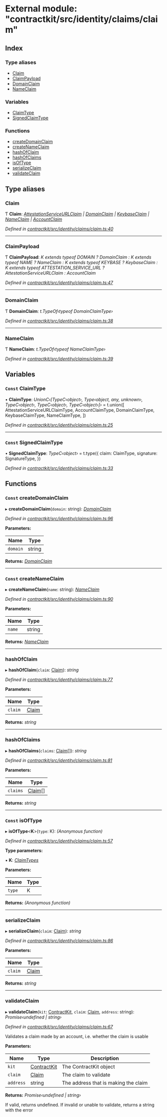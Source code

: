 # External module: "contractkit/src/identity/claims/claim"

## Index

### Type aliases

* [Claim](_contractkit_src_identity_claims_claim_.md#claim)
* [ClaimPayload](_contractkit_src_identity_claims_claim_.md#claimpayload)
* [DomainClaim](_contractkit_src_identity_claims_claim_.md#domainclaim)
* [NameClaim](_contractkit_src_identity_claims_claim_.md#nameclaim)

### Variables

* [ClaimType](_contractkit_src_identity_claims_claim_.md#const-claimtype)
* [SignedClaimType](_contractkit_src_identity_claims_claim_.md#const-signedclaimtype)

### Functions

* [createDomainClaim](_contractkit_src_identity_claims_claim_.md#const-createdomainclaim)
* [createNameClaim](_contractkit_src_identity_claims_claim_.md#const-createnameclaim)
* [hashOfClaim](_contractkit_src_identity_claims_claim_.md#hashofclaim)
* [hashOfClaims](_contractkit_src_identity_claims_claim_.md#hashofclaims)
* [isOfType](_contractkit_src_identity_claims_claim_.md#const-isoftype)
* [serializeClaim](_contractkit_src_identity_claims_claim_.md#serializeclaim)
* [validateClaim](_contractkit_src_identity_claims_claim_.md#validateclaim)

## Type aliases

###  Claim

Ƭ **Claim**: *[AttestationServiceURLClaim](_contractkit_src_identity_claims_attestation_service_url_.md#attestationserviceurlclaim) | [DomainClaim](_contractkit_src_identity_claims_claim_.md#domainclaim) | [KeybaseClaim](_contractkit_src_identity_claims_keybase_.md#keybaseclaim) | [NameClaim](_contractkit_src_identity_claims_claim_.md#nameclaim) | [AccountClaim](_contractkit_src_identity_claims_account_.md#accountclaim)*

*Defined in [contractkit/src/identity/claims/claim.ts:40](https://github.com/celo-org/celo-monorepo/blob/master/packages/contractkit/src/identity/claims/claim.ts#L40)*

___

###  ClaimPayload

Ƭ **ClaimPayload**: *K extends typeof DOMAIN ? DomainClaim : K extends typeof NAME ? NameClaim : K extends typeof KEYBASE ? KeybaseClaim : K extends typeof ATTESTATION_SERVICE_URL ? AttestationServiceURLClaim : AccountClaim*

*Defined in [contractkit/src/identity/claims/claim.ts:47](https://github.com/celo-org/celo-monorepo/blob/master/packages/contractkit/src/identity/claims/claim.ts#L47)*

___

###  DomainClaim

Ƭ **DomainClaim**: *t.TypeOf‹typeof DomainClaimType›*

*Defined in [contractkit/src/identity/claims/claim.ts:38](https://github.com/celo-org/celo-monorepo/blob/master/packages/contractkit/src/identity/claims/claim.ts#L38)*

___

###  NameClaim

Ƭ **NameClaim**: *t.TypeOf‹typeof NameClaimType›*

*Defined in [contractkit/src/identity/claims/claim.ts:39](https://github.com/celo-org/celo-monorepo/blob/master/packages/contractkit/src/identity/claims/claim.ts#L39)*

## Variables

### `Const` ClaimType

• **ClaimType**: *UnionC‹[TypeC‹object›, Type‹object, any, unknown›, TypeC‹object›, TypeC‹object›, TypeC‹object›]›* = t.union([
  AttestationServiceURLClaimType,
  AccountClaimType,
  DomainClaimType,
  KeybaseClaimType,
  NameClaimType,
])

*Defined in [contractkit/src/identity/claims/claim.ts:25](https://github.com/celo-org/celo-monorepo/blob/master/packages/contractkit/src/identity/claims/claim.ts#L25)*

___

### `Const` SignedClaimType

• **SignedClaimType**: *TypeC‹object›* = t.type({
  claim: ClaimType,
  signature: SignatureType,
})

*Defined in [contractkit/src/identity/claims/claim.ts:33](https://github.com/celo-org/celo-monorepo/blob/master/packages/contractkit/src/identity/claims/claim.ts#L33)*

## Functions

### `Const` createDomainClaim

▸ **createDomainClaim**(`domain`: string): *[DomainClaim](_contractkit_src_identity_claims_claim_.md#domainclaim)*

*Defined in [contractkit/src/identity/claims/claim.ts:96](https://github.com/celo-org/celo-monorepo/blob/master/packages/contractkit/src/identity/claims/claim.ts#L96)*

**Parameters:**

Name | Type |
------ | ------ |
`domain` | string |

**Returns:** *[DomainClaim](_contractkit_src_identity_claims_claim_.md#domainclaim)*

___

### `Const` createNameClaim

▸ **createNameClaim**(`name`: string): *[NameClaim](_contractkit_src_identity_claims_claim_.md#nameclaim)*

*Defined in [contractkit/src/identity/claims/claim.ts:90](https://github.com/celo-org/celo-monorepo/blob/master/packages/contractkit/src/identity/claims/claim.ts#L90)*

**Parameters:**

Name | Type |
------ | ------ |
`name` | string |

**Returns:** *[NameClaim](_contractkit_src_identity_claims_claim_.md#nameclaim)*

___

###  hashOfClaim

▸ **hashOfClaim**(`claim`: [Claim](_contractkit_src_identity_claims_claim_.md#claim)): *string*

*Defined in [contractkit/src/identity/claims/claim.ts:77](https://github.com/celo-org/celo-monorepo/blob/master/packages/contractkit/src/identity/claims/claim.ts#L77)*

**Parameters:**

Name | Type |
------ | ------ |
`claim` | [Claim](_contractkit_src_identity_claims_claim_.md#claim) |

**Returns:** *string*

___

###  hashOfClaims

▸ **hashOfClaims**(`claims`: [Claim](_contractkit_src_identity_claims_claim_.md#claim)[]): *string*

*Defined in [contractkit/src/identity/claims/claim.ts:81](https://github.com/celo-org/celo-monorepo/blob/master/packages/contractkit/src/identity/claims/claim.ts#L81)*

**Parameters:**

Name | Type |
------ | ------ |
`claims` | [Claim](_contractkit_src_identity_claims_claim_.md#claim)[] |

**Returns:** *string*

___

### `Const` isOfType

▸ **isOfType**<**K**>(`type`: K): *(Anonymous function)*

*Defined in [contractkit/src/identity/claims/claim.ts:57](https://github.com/celo-org/celo-monorepo/blob/master/packages/contractkit/src/identity/claims/claim.ts#L57)*

**Type parameters:**

▪ **K**: *[ClaimTypes](../enums/_contractkit_src_identity_claims_types_.claimtypes.md)*

**Parameters:**

Name | Type |
------ | ------ |
`type` | K |

**Returns:** *(Anonymous function)*

___

###  serializeClaim

▸ **serializeClaim**(`claim`: [Claim](_contractkit_src_identity_claims_claim_.md#claim)): *string*

*Defined in [contractkit/src/identity/claims/claim.ts:86](https://github.com/celo-org/celo-monorepo/blob/master/packages/contractkit/src/identity/claims/claim.ts#L86)*

**Parameters:**

Name | Type |
------ | ------ |
`claim` | [Claim](_contractkit_src_identity_claims_claim_.md#claim) |

**Returns:** *string*

___

###  validateClaim

▸ **validateClaim**(`kit`: [ContractKit](../classes/_contractkit_src_kit_.contractkit.md), `claim`: [Claim](_contractkit_src_identity_claims_claim_.md#claim), `address`: string): *Promise‹undefined | string›*

*Defined in [contractkit/src/identity/claims/claim.ts:67](https://github.com/celo-org/celo-monorepo/blob/master/packages/contractkit/src/identity/claims/claim.ts#L67)*

Validates a claim made by an account, i.e. whether the claim is usable

**Parameters:**

Name | Type | Description |
------ | ------ | ------ |
`kit` | [ContractKit](../classes/_contractkit_src_kit_.contractkit.md) | The ContractKit object |
`claim` | [Claim](_contractkit_src_identity_claims_claim_.md#claim) | The claim to validate |
`address` | string | The address that is making the claim |

**Returns:** *Promise‹undefined | string›*

If valid, returns undefined. If invalid or unable to validate, returns a string with the error
